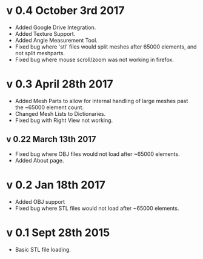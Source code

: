 # v 0.4 October 3rd 2017
* Added Google Drive Integration.
* Added Texture Support.
* Added Angle Measurement Tool.
* Fixed bug where 'stl' files would split meshes after 65000 elements, and not split meshparts.
* Fixed bug where mouse scroll/zoom was not working in firefox.


# v 0.3 April 28th 2017
* Added Mesh Parts to allow for internal handling of large meshes past the ~65000 element count.
* Changed Mesh Lists to Dictionaries.
* Fixed bug with Right View not working.

## v 0.22 March 13th 2017
* Fixed bug where OBJ files would not load after ~65000 elements.
* Added About page.

# v 0.2 Jan 18th 2017
* Added OBJ support
* Fixed bug where STL files would not load after ~65000 elements.

# v 0.1 Sept 28th 2015
* Basic STL file loading.